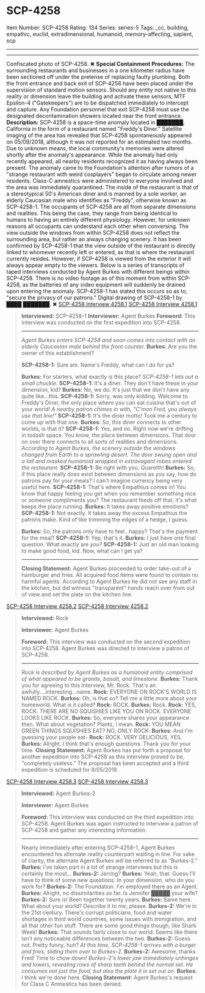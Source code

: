 # SCP-4258
Item Number: SCP-4258
Rating: 134
Series: series-5
Tags: _cc, building, empathic, euclid, extradimensional, humanoid, memory-affecting, sapient, scp

---

* * *
Confiscated photo of SCP-4258.
✖
**Special Containment Procedures:** The surrounding restaurants and businesses in a one kilometer radius have been sectioned off under the pretense of replacing faulty plumbing. Both the front entrance and back exit of SCP-4258 have been placed under the supervision of standard motion sensors. Should any entity not native to this reality or dimension leave the building and activate these sensors, MTF Epsilon-4 ("Gatekeepers") are to be dispatched immediately to intercept and capture. Any Foundation personnel that exit SCP-4258 must use the designated decontamination showers located near the front entrance.
**Description:** SCP-4258 is a space-time anomaly located in ███████, California in the form of a restaurant named "Freddy's Diner." Satellite imaging of the area has revealed that SCP-4258 spontaneously appeared on 05/09/2018, although it was not reported for an estimated two months. Due to unknown means, the local community's memories were altered shortly after the anomaly's appearance. While the anomaly had only recently appeared, all nearby residents recognized it as having always been present. The anomaly came to the Foundation's attention after rumors of a "strange restaurant with weird cosplayers" began to circulate among newer residents. Class-C amnestics were administered to everyone involved and the area was immediately quarantined.
The inside of the restaurant is that of a stereotypical 50's American diner and is manned by a sole worker, an elderly Caucasian male who identifies as "Freddy", otherwise known as SCP-4258-1. The occupants of SCP-4258 are all from separate dimensions and realities. This being the case, they range from being identical to humans to having an entirely different physiology. However, for unknown reasons all occupants can understand each other when conversing.
The view outside the windows from within SCP-4258 does not reflect the surrounding area, but rather an always changing scenery. It has been confirmed by SCP-4258-1 that the view outside of the restaurant is directly linked to whomever recently left or entered, as that is where the restaurant currently resides. However, if SCP-4258 is viewed from the exterior it will always appear empty to the viewers. Below is a series of transcripts of taped interviews conducted by Agent Burkes with different beings within SCP-4258. There is no video footage as of this moment from within SCP-4258, as the batteries of any video equipment will suddenly be drained upon entering the anomaly. SCP-4258-1 has stated this occurs so as to, "secure the privacy of our patrons."
Digital drawing of SCP-4258-1 by ████ ███████.
✖
[SCP-4258 Interview 4258.1](javascript:;)
[SCP-4258 Interview 4258.1](javascript:;)
> **Interviewed:** SCP-4258-1
> **Interviewer:** Agent Burkes
> **Foreword:** This interview was conducted on the first expedition into SCP-4258.
> * * *
> _Agent Burkes enters SCP-4258 and soon comes into contact with an elderly Caucasian male behind the front counter._
> **Burkes:** Are you the owner of this establishment?  
>    
>  **SCP-4258-1:** Sure am. Name's Freddy, what can I do for ya?  
>    
>  **Burkes:** For starters, what exactly _is_ this place?
> _SCP-4258-1 lets out a small chuckle._
> **SCP-4258-1:** It's a diner. They don't have these in your dimension, kid?
> **Burkes:** No, we do. It's just that we don't have any quite like…this.
> **SCP-4258-1:** Sorry, was only kidding. Welcome to Freddy's Diner, the only place where you can eat cuisine that's out of your world!
> _A nearby patron chimes in with, "C'mon Fred, you always use that line!"_
> **SCP-4258-1:** It's the diner motto! Took me a century to come up with that one.
> **Burkes:** So, this diner connects to other worlds, is that it?
> **SCP-4258-1:** Yes, and no. Right now we're drifting in todash space. You know, the place between dimensions. That door on over there connects to all sorts of realities and dimensions.
> _According to Agent Burkes, the scenery outside the windows changed from Earth to a sprawling desert. The door swung open and a tall and masked humanoid wrapped in extravagant robes entered the restaurant._
> **SCP-4258-1:** Be right with you, Quarelth!
> **Burkes:** So, if this place really does exist between dimensions as you say, how do patrons pay for your meals? I can't imagine currency being very useful here.
> **SCP-4258-1:** That's where Empathius comes in! You know that happy feeling you get when you remember something nice or someone compliments you? The restaurant feeds off that, it's what keeps the place running.
> **Burkes:** It takes away positive emotions?
> **SCP-4258-1:** Not exactly. It takes away the excess Empathius the patrons make. Kind of like trimming the edges of a hedge, I guess.  
>    
>  **Burkes:** So, the patrons only have to feel…happy? That's the payment for the meal?
> **SCP-4258-1:** Yep, that's it.
> **Burkes:** I just have one final question. What exactly are _you?_
> **SCP-4258-1:** Just an old man looking to make good food, kid. Now, what can I get ya?
> * * *
> **Closing Statement:** Agent Burkes proceeded to order take-out of a hamburger and fries. All acquired food items were found to contain no harmful agents. According to Agent Burkes he did not see any staff in the kitchen, but did witness "transparent" hands reach over from out of view and set the plate on the kitchen line.
  

[SCP-4258 Interview 4258.2](javascript:;)
[SCP-4258 Interview 4258.2](javascript:;)
> **Interviewed:** Rock  
>    
>  **Interviewer:** Agent Burkes  
>    
>  **Foreword:** This interview was conducted on the second expedition into SCP-4258. Agent Burkes was directed to interview a patron of SCP-4258.
> * * *
> _Rock is described by Agent Burkes as a humanoid entity comprised of what appeared to be granite, basalt, and limestone._
> **Burkes:** Thank you for agreeing to this interview, Mr. Rock. That's an awfully….interesting…name.
> **Rock:** EVERYONE ON ROCK'S WORLD IS NAMED ROCK.
> **Burkes:** Oh, is that so? Tell me a little more about your homeworld. What is it called?
> **Rock:** ROCK.
> **Burkes:** Rock.
> **Rock:** YES, ROCK. THERE ARE NO SQUISHIES LIKE YOU ON ROCK. EVERYONE LOOKS LIKE ROCK.
> **Burkes:** So, everyone shares your appearance then. What about vegetation? Plants, I mean.
> **Rock:** YOU MEAN GREEN THINGS SQUISHIES EAT? NO, ONLY ROCK.
> **Burkes:** And I'm guessing your people eat-
> **Rock:** ROCK. VERY DELICIOUS, YES.
> **Burkes:** Alright, I think that's enough questions. Thank you for your time.
> **Closing Statement:** Agent Burkes has put forth a proposal for another expedition into SCP-4258 as this interview proved to be, "completely useless." The proposal has been accepted and a third expedition is scheduled for 8/05/2018.
  

[SCP-4258 Interview 4258.3](javascript:;)
[SCP-4258 Interview 4258.3](javascript:;)
> **Interviewed:** Agent Burkes-2  
>    
>  **Interviewer:** Agent Burkes  
>    
>  **Foreword:** This interview was conducted on the third expedition into SCP-4258. Agent Burkes was again instructed to interview a patron of SCP-4258 and gather any interesting information.
> * * *
> Nearly immediately after entering SCP-4258-1, Agent Burkes encountered his alternate reality counterpart waiting in line. For sake of clarity, the alternate Agent Burkes will be referred to as "Burkes-2."
> **Burkes:** I've taken part in a lot of strange interviews but this is certainly the most…
> **Burkes-2:** Jarring?
> **Burkes:** Yeah, that. Guess I'll have to think of some new questions. In your dimension, who do you work for?
> **Burkes-2:** The Foundation. I'm employed there as an Agent.
> **Burkes:** Alright, no dissimilarities so far. Is Jennifer █████ your wife?
> **Burkes-2:** Sure is! Been together twenty years.
> **Burkes:** Same here. What about your world? Describe it to me, please.
> **Burkes-2:** We're in the 21st century. There's corrupt politicians, food and water shortages in third world countries, some issues with immigration, and all that other fun stuff. There are some good things though, like Shark Week!
> **Burkes:** That sounds fairly close to our world. Seems like there isn't any noticeable differences between the two.
> **Burkes-2:** Guess not. Pretty funny, huh?
> _At this time, SCP-4258-1 arrives with a burger and fries, sliding them over to Burkes-2._
> **Burkes-2:** Awesome, thanks Fred! Time to chow down!
> _Burkes-2's lower jaw immediately unhinges and lowers, revealing rows of sharp teeth behind the normal set. He consumes not just the food, but also the plate it is set out on._
> **Burkes:** I think we're done here.
> **Closing Statement:** Agent Burkes's request for Class C Amnestics has been denied.